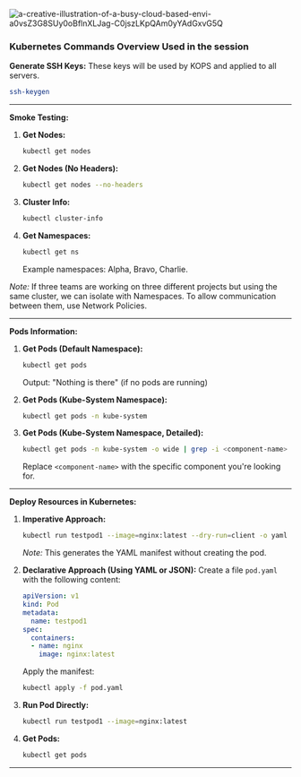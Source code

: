 
![a-creative-illustration-of-a-busy-cloud-based-envi-a0vsZ3G8SUy0oBflnXLJag-C0jszLKpQAm0yYAdGxvG5Q](https://github.com/user-attachments/assets/7ca733d1-e154-4989-8079-db4e90145448)


### Kubernetes Commands Overview Used in the session

**Generate SSH Keys:**
These keys will be used by KOPS and applied to all servers.

```sh
ssh-keygen 
```

---

**Smoke Testing:**

1. **Get Nodes:**
   ```sh
   kubectl get nodes
   ```
   
2. **Get Nodes (No Headers):**
   ```sh
   kubectl get nodes --no-headers
   ```

3. **Cluster Info:**
   ```sh
   kubectl cluster-info
   ```

4. **Get Namespaces:**
   ```sh
   kubectl get ns
   ```
   Example namespaces: Alpha, Bravo, Charlie.

*Note:* If three teams are working on three different projects but using the same cluster, we can isolate with Namespaces. To allow communication between them, use Network Policies.

---

**Pods Information:**

1. **Get Pods (Default Namespace):**
   ```sh
   kubectl get pods
   ```
   Output: "Nothing is there" (if no pods are running)

2. **Get Pods (Kube-System Namespace):**
   ```sh
   kubectl get pods -n kube-system
   ```

3. **Get Pods (Kube-System Namespace, Detailed):**
   ```sh
   kubectl get pods -n kube-system -o wide | grep -i <component-name>
   ```
   Replace `<component-name>` with the specific component you're looking for.

---

**Deploy Resources in Kubernetes:**

1. **Imperative Approach:**
   ```sh
   kubectl run testpod1 --image=nginx:latest --dry-run=client -o yaml
   ```
   *Note:* This generates the YAML manifest without creating the pod.

2. **Declarative Approach (Using YAML or JSON):**
   Create a file `pod.yaml` with the following content:
   ```yaml
   apiVersion: v1
   kind: Pod
   metadata:
     name: testpod1
   spec:
     containers:
     - name: nginx
       image: nginx:latest
   ```
   Apply the manifest:
   ```sh
   kubectl apply -f pod.yaml
   ```

3. **Run Pod Directly:**
   ```sh
   kubectl run testpod1 --image=nginx:latest
   ```

4. **Get Pods:**
   ```sh
   kubectl get pods
   ```

---